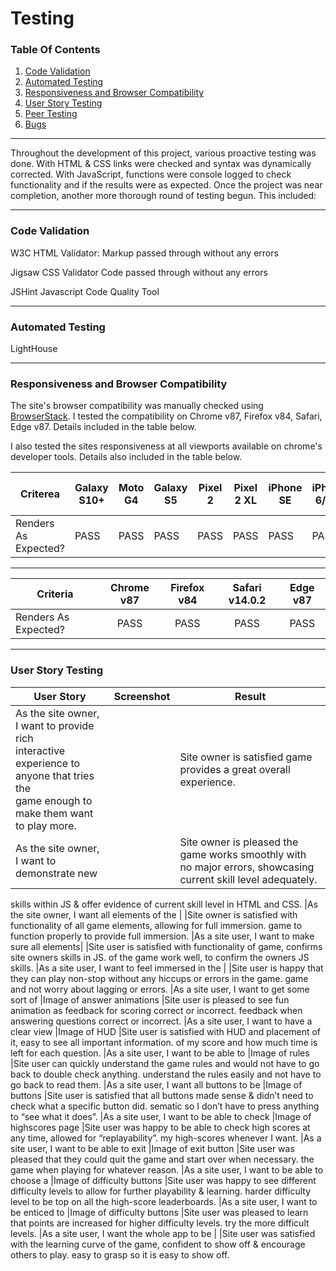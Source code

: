 # Testing

### Table Of Contents
1. [Code Validation](#code-validation)
2. [Automated Testing](#automated-testing)
3. [Responsiveness and Browser Compatibility](#responsiveness-and-browser-compatibility)
4. [User Story Testing](#user-story-testing)
5. [Peer Testing](#peer-testing)
6. [Bugs](#Bugs)

-----

Throughout the development of this project, various proactive testing was done. With HTML & CSS links were checked and syntax was dynamically corrected. With JavaScript, functions were console logged to check functionality and if the results were as expected. Once the project was near completion, another more thorough round of testing begun. This included:

-----

### Code Validation

W3C HTML Validator:
Markup passed through without any errors

Jigsaw CSS Validator
Code passed through without any errors

JSHint Javascript Code Quality Tool

-----

### Automated Testing

LightHouse

-----

### Responsiveness and Browser Compatibility

The site's browser compatibility was manually checked using [BrowserStack](https://www.browserstack.com/live). I tested the compatibility on Chrome v87, Firefox v84, Safari, Edge v87. Details included in the table below.

I also tested the sites responsiveness at all viewports available on chrome's developer tools. Details also included in the table below.

|Criterea             |Galaxy S10+|Moto G4   |Galaxy S5 |Pixel 2   |Pixel 2 XL|iPhone SE |iPhone 6/7/8|iPhone 6/7/8 Plus|iPhone X  |iPad      |iPad Pro  |Surface Duo|Galaxy Fold|Laptop (+1024px)|Laptop (+1440px)|
|---------------------|-----------|----------|----------|----------|----------|----------|------------|-----------------|----------|----------|----------|-----------|-----------|----------------|----------------|
|Renders As Expected? |PASS       |PASS      |PASS      |PASS      |PASS      |PASS      |PASS        |PASS             |PASS      |PASS      |PASS      |PASS       |PASS       |PASS            |PASS            |

-----

|Criteria              |Chrome v87     |Firefox v84    |Safari v14.0.2  |Edge v87       |
|----------------------|:-------------:|:-------------:|:--------------:|:-------------:|
|Renders As Expected?  |PASS           |PASS           |PASS            |PASS           |

-----

### User Story Testing

|User Story                                      |Screenshot                  |Result                                                                                                           |
|------------------------------------------------|----------------------------|-----------------------------------------------------------------------------------------------------------------|
|As the site owner, I want to provide rich <br/>interactive experience to anyone that tries the <br/>game enough to make them want to play more.      |                            |Site owner is satisfied game provides a great overall experience.
|As the site owner, I want to demonstrate new    |                            |Site owner is pleased the game works smoothly with no major errors, showcasing current skill level adequately.
skills within JS & offer evidence of current 
skill level in HTML and CSS.
|As the site owner, I want all elements of the   |                            |Site owner is satisfied with functionality of all game elements, allowing for full immersion.
game to function properly to provide full 
immersion.
|As a site user, I want to make sure all elements|                            |Site user is satisfied with functionality of game, confirms site owners skills in JS.
 of the game work well, to confirm the owners
JS skills.
|As a site user, I want to feel immersed in the  |                            |Site user is happy that they can play non-stop without any hiccups or errors in the game.
 game and not worry about lagging or errors.
|As a site user, I want to get some sort of      |Image of answer animations  |Site user is pleased to see fun animation as feedback for scoring correct or incorrect.
feedback when answering questions correct 
or incorrect.
|As a site user, I want to have a clear view     |Image of HUD                 |Site user is satisfied with HUD and placement of it, easy to see all important information.
of my score and how much time is left for 
each question.
|As a site user, I want to be able to            |Image of rules               |Site user can quickly understand the game rules and would not have to go back to double check anything.
understand the rules easily and not have to 
go back to read them.
|As a site user, I want all buttons to be        |Image of buttons             |Site user is satisfied that all buttons made sense & didn’t need to check what a specific button did.
sematic so I don’t have to press anything to 
“see what it does”.
|As a site user, I want to be able to check      |Image of highscores page     |Site user was happy to be able to check high scores at any time, allowed for “replayability”.
my high-scores whenever I want.
|As a site user, I want to be able to exit       |Image of exit button         |Site user was pleased that they could quit the game and start over when necessary.
the game when playing for whatever reason.
|As a site user, I want to be able to choose a   |Image of difficulty buttons  |Site user was happy to see different difficulty levels to allow for further playability & learning.
harder difficulty level to be top on all the 
high-score leaderboards.
|As a site user, I want to be enticed to         |Image of difficulty buttons  |Site user was pleased to learn that points are increased for higher difficulty levels.
try the more difficult levels.
|As a site user, I want the whole app to be      |                             |Site user was satisfied with the learning curve of the game, confident to show off & encourage others to play.
easy to grasp so it is easy to show off.